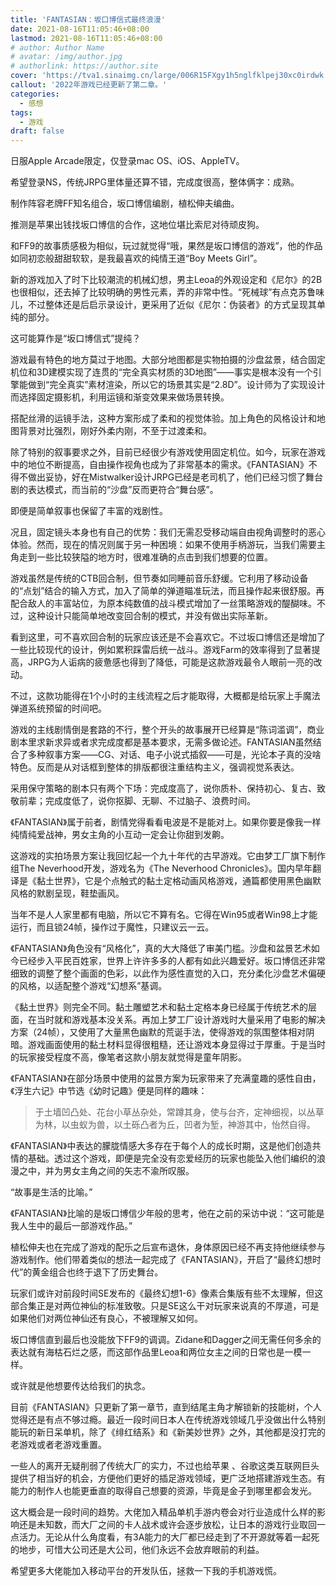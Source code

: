 ```yaml
---
title: 'FANTASIAN：坂口博信式最终浪漫'
date: 2021-08-16T11:05:46+08:00
lastmod: 2021-08-16T11:05:46+08:00
# author: Author Name
# avatar: /img/author.jpg
# authorlink: https://author.site
cover: 'https://tva1.sinaimg.cn/large/006R15FXgy1h5nglfklpej30xc0irdwk.jpg'
callout: '2022年游戏已经更新了第二章。'
categories:
  - 感想
tags:
  - 游戏
draft: false
---
```


日服Apple Arcade限定，仅登录mac OS、iOS、AppleTV。

希望登录NS，传统JRPG里体量还算不错，完成度很高，整体俩字：成熟。

<!--more-->

制作阵容老牌FF知名组合，坂口博信编剧，植松伸夫编曲。

推测是苹果出钱找坂口博信的合作，这地位堪比索尼对待顽皮狗。

和FF9的故事质感极为相似，玩过就觉得“哦，果然是坂口博信的游戏”，他的作品如同初恋般甜甜软软，是我最喜欢的纯情王道“Boy Meets Girl”。

新的游戏加入了时下比较潮流的机械幻想，男主Leoa的外观设定和《尼尔》的2B也很相似，还去掉了比较明确的男性元素，弄的非常中性。“死械球”有点克苏鲁味儿，不过整体还是后启示录设计，更采用了近似《尼尔：伪装者》的方式呈现其单纯的部分。

这可能算作是“坂口博信式”提纯？

游戏最有特色的地方莫过于地图。大部分地图都是实物拍摄的沙盘盆景，结合固定机位和3D建模实现了连贯的“完全真实材质的3D地图”——事实是根本没有一个引擎能做到“完全真实”素材渲染，所以它的场景其实是“2.8D”。设计师为了实现设计而选择固定摄影机，利用运镜和渐变效果来做场景转换。

搭配丝滑的运镜手法，这种方案形成了柔和的视觉体验。加上角色的风格设计和地图背景对比强烈，刚好外柔内刚，不至于过渡柔和。

除了特别的叙事要求之外，目前已经很少有游戏使用固定机位。如今，玩家在游戏中的地位不断提高，自由操作视角也成为了非常基本的需求。《FANTASIAN》不得不做出妥协，好在Mistwalker设计JRPG已经是老司机了，他们已经习惯了舞台剧的表达模式，而当前的“沙盘”反而更符合“舞台感”。

即便是简单叙事也保留了丰富的戏剧性。

况且，固定镜头本身也有自己的优势：我们无需忍受移动端自由视角调整时的恶心体验。然而，现在的情况则属于另一种困境：如果不使用手柄游玩，当我们需要主角走到一些比较狭隘的地方时，很难准确的点击到我们想要的位置。

游戏虽然是传统的CTB回合制，但节奏如同睡前音乐舒缓。它利用了移动设备的“点划”结合的输入方式，加入了简单的弹道瞄准玩法，而且操作起来很舒服。再配合敌人的丰富站位，为原本纯数值的战斗模式增加了一丝策略游戏的醍醐味。不过，这种设计只能简单地改变回合制的模式，并没有做出实际革新。

看到这里，可不喜欢回合制的玩家应该还是不会喜欢它。不过坂口博信还是增加了一些比较现代的设计，例如累积踩雷后统一战斗。游戏Farm的效率得到了显著提高，JRPG为人诟病的疲惫感也得到了降低，可能是这款游戏最令人眼前一亮的改动。

不过，这款功能得在1个小时的主线流程之后才能取得，大概都是给玩家上手魔法弹道系统预留的时间吧。

游戏的主线剧情倒是套路的不行，整个开头的故事展开已经算是“陈词滥调”，商业剧本里求新求异或者求完成度都是基本要求，无需多做论述。FANTASIAN虽然结合了多种叙事方案——CG、对话、电子小说式插叙——可是，光论本子真的没啥特色。反而是从对话框到整体的排版都很注重结构主义，强调视觉系表达。

采用保守策略的剧本只有两个下场：完成度高了，说你质朴、保持初心、复古、致敬前辈；完成度低了，说你抠脚、无聊、不过脑子、浪费时间。

《FANTASIAN》属于前者，剧情党得看看电波是不是能对上。如果你要是像我一样纯情纯爱战神，男女主角的小互动一定会让你甜到发齁。

这游戏的实拍场景方案让我回忆起一个九十年代的古早游戏。它由梦工厂旗下制作组The Neverhood开发，游戏名为《The Neverhood Chronicles》。国内早年翻译是《黏土世界》，它是个点触式的黏土定格动画风格游戏，通篇都使用黑色幽默风格的默剧呈现，鞋垫画风。

当年不是人人家里都有电脑，所以它不算有名。它得在Win95或者Win98上才能运行，而且锁24帧，操作过于魔性，只建议云一云。

《FANTASIAN》角色没有“风格化”，真的大大降低了审美门槛。沙盘和盆景艺术如今已经步入平民百姓家，世界上许许多多的人都有如此兴趣爱好。坂口博信还非常细致的调整了整个画面的色彩，以此作为感性直觉的入口，充分柔化沙盘艺术偏硬的风格，以适配整个游戏“幻想系”基调。

《黏土世界》则完全不同。黏土雕塑艺术和黏土定格本身已经属于传统艺术的层面，在当时就和游戏基本没关系。再加上梦工厂设计游戏时大量采用了电影的解决方案（24帧），又使用了大量黑色幽默的荒诞手法，使得游戏的氛围整体相对阴暗。游戏画面使用的黏土材料显得很粗糙，还让游戏本身显得过于厚重。于是当时的玩家接受程度不高，像笔者这款小朋友就觉得是童年阴影。

《FANTASIAN》在部分场景中使用的盆景方案为玩家带来了充满童趣的感性自由，《浮生六记》中节选《幼时记趣》便是同样的趣味：

> 于土墙凹凸处、花台小草丛杂处，常蹲其身，使与台齐，定神细视，以丛草为林，以虫蚁为兽，以土砾凸者为丘，凹者为堑，神游其中，怡然自得。

《FANTASIAN》中表达的朦胧情感大多存在于每个人的成长时期，这是他们创造共情的基础。透过这个游戏，即便是完全没有恋爱经历的玩家也能坠入他们编织的浪漫之中，并为男女主角之间的矢志不渝所叹服。

“故事是生活的比喻。”

《FANTASIAN》比喻的是坂口博信少年般的思考，他在之前的采访中说：“这可能是我人生中的最后一部游戏作品。”

植松伸夫也在完成了游戏的配乐之后宣布退休，身体原因已经不再支持他继续参与游戏制作。他们带着类似的想法一起完成了《FANTASIAN》，开启了“最终幻想时代”的黄金组合也终于退下了历史舞台。

玩家们或许对前段时间SE发布的《最终幻想1-6》像素合集版有些不太理解，但这部合集正是对两位神仙的标准致敬。只是SE这么干对玩家来说真的不厚道，可是如果他们对两位神仙还有良心，不被理解又如何。

坂口博信直到最后也没能放下FF9的调调。Zidane和Dagger之间无需任何多余的表达就有海枯石烂之感，而这部作品里Leoa和两位女主之间的日常也是一模一样。

或许就是他想要传达给我们的执念。

目前《FANTASIAN》只更新了第一章节，直到结尾主角才解锁新的技能树，个人觉得还是有点不够过瘾。最近一段时间日本人在传统游戏领域几乎没做出什么特别能玩的新日呆单机，除了《绯红结系》和《新美妙世界》之外，其他都是没打完的老游戏或者老游戏重置。

一些人的离开无疑削弱了传统大厂的实力，不过也给苹果 、谷歌这类互联网巨头提供了相当好的机会，方便他们更好的插足游戏领域，更广泛地搭建游戏生态。有能力的制作人也能更垂直的取得自己想要的资源，毕竟是金子到哪里都会发光。

这大概会是一段时间的趋势。大佬加入精品单机手游内卷会对行业造成什么样的影响还是未知数，而大厂之间的卡人战术或许会逐步放松，让日本的游戏行业取回一点活力。无论从什么角度看，有3A能力的大厂都已经走到了不开源就等着一起死的地步，可惜大公司还是大公司，他们永远不会放弃眼前的利益。

希望更多大佬能加入移动平台的开发队伍，拯救一下我的手机游戏慌。

